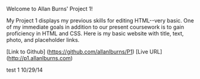 Welcome to Allan Burns' Project 1!

My Project 1 displays my previous skills for editing HTML--very basic. One of my immediate goals in addition to our present coursework is to gain proficiency in HTML and CSS. Here is my basic website with title, text, photo, and placeholder links.

[Link to Github] (https://github.com/allanlburns/P1)
[Live URL] (http://p1.allanlburns.com)

test 1 10/29/14
